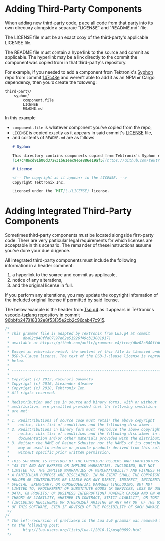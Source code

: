 # Adding Third-Party Components

When adding new third-party code, place all code from that party into its own directory alongside a separate "LICENSE" and "README.md" file.

The LICENSE file must be an exact copy of the third-party's applicable LICENSE file.

The README file must contain a hyperlink to the source and commit as applicable. The hyperlink may be a link directly to the commit the component was copied from in that third-party's repository.

For example, if you needed to add a component from Tektronix's [Syphon](https://github.com/tektronix/syphon) repo from commit [147c48e](https://github.com/tektronix/syphon/tree/147c48ecd91b00d372631b61eec9e69886e19af5) and weren't able to add it as an NPM or Cargo dependency, then you'd create the following:
```text
third-party/
    syphon/
        component.file
        LICENSE
        README.md
```
In this example
* `component.file` is whatever component you've copied from the repo,
* `LICENSE` is copied exactly as it appears in said commit's [LICENSE](https://github.com/tektronix/syphon/blob/147c48ecd91b00d372631b61eec9e69886e19af5/LICENSE) file,
* and contents of `README.md` are as follows
  ```markdown
  # Syphon

  This directory contains components copied from Tektronix's Syphon repository as it appears in commit
  [147c48ecd91b00d372631b61eec9e69886e19af5](https://github.com/tektronix/syphon/tree/147c48ecd91b00d372631b61eec9e69886e19af5).

  # License

  <!-- The copyright as it appears in the LICENSE. -->
  Copyright Tektronix Inc.

  Licensed under the [MIT](./LICENSE) license.
  ```

# Adding Integrated Third-Party Components

Sometimes third-party components must be located alongside first-party code. There are very particular legal requirements for which licenses are acceptable in this scenario. The remainder of these instructions assume you've done your due diligence.

All integrated third-party components must include the following information in a header comment:
1. a hyperlink to the source and commit as applicable,
1. notice of any alterations,
1. and the original license in full.

If you perform any alterations, you may update the copyright information of the included original license if permitted by said license.

The below example is the header from [Tsp.g4](https://github.com/tektronix/vscode-tsplang/blob/96bbfb247818332e8f53135e2cb2c96cab47c915/server/@antlr4-tsplang/Tsp.g4) as it appears in Tektronix's [vscode-tsplang](https://github.com/tektronix/vscode-tsplang) repository in commit [96bbfb247818332e8f53135e2cb2c96cab47c915](https://github.com/tektronix/vscode-tsplang/tree/96bbfb247818332e8f53135e2cb2c96cab47c915).

```c
/*
 * This grammar file is adapted by Tektronix from Lua.g4 at commit
 *      dbe02c840ffd07197e62e51926f49cb130819179
 * available at https://github.com/antlr/grammars-v4/tree/dbe02c840ffd07197e62e51926f49cb130819179/lua.
 *
 * Except as otherwise noted, the content of this file is licensed under the
 * BSD-3-Clause license. The text of the BSD-3-Clause license is reproduced
 * below.
 *
 * ----------------------------------------------------------------------------
 *
 * Copyright (c) 2013, Kazunori Sakamoto
 * Copyright (c) 2016, Alexander Alexeev
 * Copyright (c) 2018, Tektronix Inc.
 * All rights reserved.
 *
 * Redistribution and use in source and binary forms, with or without
 * modification, are permitted provided that the following conditions
 * are met:
 *
 * 1. Redistributions of source code must retain the above copyright
 *    notice, this list of conditions and the following disclaimer.
 * 2. Redistributions in binary form must reproduce the above copyright
 *    notice, this list of conditions and the following disclaimer in the
 *    documentation and/or other materials provided with the distribution.
 * 3. Neither the NAME of Rainer Schuster nor the NAMEs of its contributors
 *    may be used to endorse or promote products derived from this software
 *    without specific prior written permission.
 *
 * THIS SOFTWARE IS PROVIDED BY THE COPYRIGHT HOLDERS AND CONTRIBUTORS
 * "AS IS" AND ANY EXPRESS OR IMPLIED WARRANTIES, INCLUDING, BUT NOT
 * LIMITED TO, THE IMPLIED WARRANTIES OF MERCHANTABILITY AND FITNESS FOR
 * A PARTICULAR PURPOSE ARE DISCLAIMED. IN NO EVENT SHALL THE COPYRIGHT
 * HOLDER OR CONTRIBUTORS BE LIABLE FOR ANY DIRECT, INDIRECT, INCIDENTAL,
 * SPECIAL, EXEMPLARY, OR CONSEQUENTIAL DAMAGES (INCLUDING, BUT NOT
 * LIMITED TO, PROCUREMENT OF SUBSTITUTE GOODS OR SERVICES; LOSS OF USE,
 * DATA, OR PROFITS; OR BUSINESS INTERRUPTION) HOWEVER CAUSED AND ON ANY
 * THEORY OF LIABILITY, WHETHER IN CONTRACT, STRICT LIABILITY, OR TORT
 * (INCLUDING NEGLIGENCE OR OTHERWISE) ARISING IN ANY WAY OUT OF THE USE
 * OF THIS SOFTWARE, EVEN IF ADVISED OF THE POSSIBILITY OF SUCH DAMAGE.
 */
/*
 * The left-recursion of prefixexp in the Lua 5.0 grammar was removed thanks
 * to the following post:
 *      http://lua-users.org/lists/lua-l/2010-12/msg00699.html
 */
```
